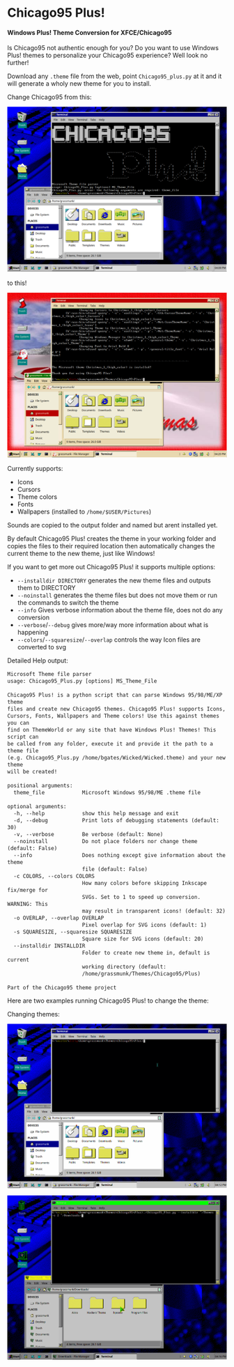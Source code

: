 # Chicago95 Plus!
#### Windows Plus! Theme Conversion for XFCE/Chicago95

Is Chicago95 not authentic enough for you? Do you want to use Windows Plus! themes to personalize your Chicago95 experience? Well look no further!

Download any `.theme` file from the web, point `Chicago95_plus.py` at it and it will generate a wholy new theme for you to install. 

Change Chicago95 from this:

![No Theme](Chicago95_no_theme.png)

to this!

![Themed](Chicago95_themed.png)

Currently supports:

* Icons
* Cursors
* Theme colors
* Fonts
* Wallpapers (installed to `/home/$USER/Pictures`)

Sounds are copied to the output folder and named but arent installed yet. 

By default Chicago95 Plus! creates the theme in your working folder and copies the files to their required location then automatically changes the current theme to the new theme, just like Windows!

If you want to get more out Chicago95 Plus! it supports multiple options:

* `--installdir DIRECTORY` generates the new theme files and outputs them to DIRECTORY
* `--noinstall` generates the theme files but does not move them or run the commands to switch the theme
* `--info` Gives verbose information about the theme file, does not do any conversion
* `--verbose`/`--debug` gives more/way more information about what is happening
* `--colors`/`--squaresize`/`--overlap` controls the way Icon files are converted to svg

Detailed Help output:

```
Microsoft Theme file parser
usage: Chicago95_Plus.py [options] MS_Theme_File

Chicago95 Plus! is a python script that can parse Windows 95/98/ME/XP theme
files and create new Chicago95 themes. Chicago95 Plus! supports Icons,
Cursors, Fonts, Wallpapers and Theme colors! Use this against themes you can
find on ThemeWorld or any site that have Windows Plus! Themes! This script can
be called from any folder, execute it and provide it the path to a theme file
(e.g. Chicago95_Plus.py /home/bgates/Wicked/Wicked.theme) and your new theme
will be created!

positional arguments:
  theme_file            Microsoft Windows 95/98/ME .theme file

optional arguments:
  -h, --help            show this help message and exit
  -d, --debug           Print lots of debugging statements (default: 30)
  -v, --verbose         Be verbose (default: None)
  --noinstall           Do not place folders nor change theme (default: False)
  --info                Does nothing except give information about the theme
                        file (default: False)
  -c COLORS, --colors COLORS
                        How many colors before skipping Inkscape fix/merge for
                        SVGs. Set to 1 to speed up conversion. WARNING: This
                        may result in transparent icons! (default: 32)
  -o OVERLAP, --overlap OVERLAP
                        Pixel overlap for SVG icons (default: 1)
  -s SQUARESIZE, --squaresize SQUARESIZE
                        Square size for SVG icons (default: 20)
  --installdir INSTALLDIR
                        Folder to create new theme in, default is current
                        working directory (default:
                        /home/grassmunk/Themes/Chicago95/Plus)

Part of the Chicago95 theme project
```

Here are two examples running Chicago95 Plus! to change the theme:

Changing themes:

![Original to Hackerz](Chicago95_theme_1.gif)

![Hackers to Christmas](Chicago95_theme_2.gif)


